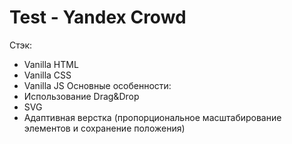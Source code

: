 # Test - Yandex Crowd

Стэк:
- Vanilla HTML
- Vanilla CSS
- Vanilla JS
Основные особенности:
- Использование Drag&Drop
- SVG
- Адаптивная верстка (пропорциональное масштабирование элементов и сохранение положения)